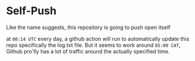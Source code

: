 # Self-Push

Like the name suggests, this repository is going to push open itself

at `00:14 UTC` every day, a github action will run to automatically update this repo specifically the log.txt file.
But it seems to work around `05:00 CAT`, Github pro'lly has a lot of traffic around the actually specified time.
